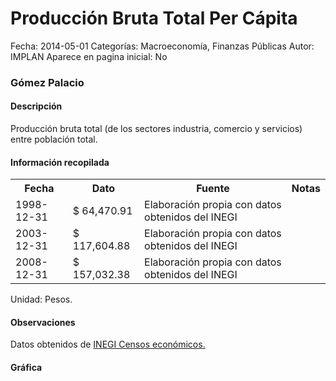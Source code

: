 Producción Bruta Total Per Cápita
=====

Fecha: 2014-05-01
Categorías: Macroeconomía, Finanzas Públicas
Autor: IMPLAN
Aparece en pagina inicial: No

### Gómez Palacio

#### Descripción

Producción bruta total (de los sectores industria, comercio y servicios) entre población total.

#### Información recopilada

<table class="table table-hover table-bordered">
  <tr><th>Fecha</th><th>Dato</th><th>Fuente</th><th>Notas</th></tr>
  <tr><td>1998-12-31</td><td>$ 64,470.91</td><td>Elaboración propia con datos obtenidos del INEGI</td><td></td></tr>
  <tr><td>2003-12-31</td><td>$ 117,604.88</td><td>Elaboración propia con datos obtenidos del INEGI</td><td></td></tr>
  <tr><td>2008-12-31</td><td>$ 157,032.38</td><td>Elaboración propia con datos obtenidos del INEGI</td><td></td></tr>
</table>

Unidad: Pesos.

#### Observaciones

Datos obtenidos de [INEGI Censos económicos.](http://www3.inegi.org.mx/sistemas/saic/)

#### Gráfica

<div id="Morrisdwzzjyxb" class="grafica"></div>
  <!-- JAVASCRIPT DE LA GRAFICA EN Morrisdwzzjyxb -->
  <script>
  new Morris.Bar({
    element: 'Morrisdwzzjyxb',
    data: [
      { fecha: '1998-12-31', dato: 64470.91 },
      { fecha: '2003-12-31', dato: 117604.88 },
      { fecha: '2008-12-31', dato: 157032.38 }
    ],
    xkey: 'fecha',
    ykeys: ['dato'],
    labels: ['Dato'],
    barColors: ['#FF5B02']
  });
  </script>
